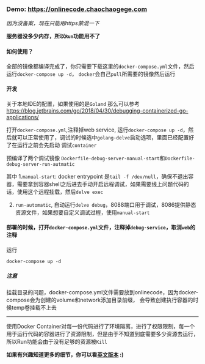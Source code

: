 ### Demo: https://onlinecode.chaochaogege.com

*因为没备案，现在只能用https蒙混一下*

**服务器没多少内存，所以`Run`功能用不了**

#### 如何使用？
全部的镜像都编译完成了，你只需要下载这里的`docker-compose.yml`文件，然后运行`docker-compose up -d`，
`docker`会自己`pull`所需要的镜像然后运行

#### 开发

关于本地IDE的配置，如果使用的是`Goland`
那么可以参考 https://blog.jetbrains.com/go/2018/04/30/debugging-containerized-go-applications/

打开`docker-compose.yml`,注释掉web service, 运行`docker-compose up -d`，然后就可以正常使用了，调试的时候选中`golang-delve`启动选项，里面已经配置好了在运行之前会先启动
调试`container`

预编译了两个调试镜像
`Dockerfile-debug-server-manual-start`和`Dockerfile-debug-server-run-autmatic`

其中
  1.`manual-start`: docker entrypoint 是`tail -f /dev/null`，确保不退出容器，需要拿到容器shell之后进去手动开启远程调试，如果需要线上问题代码的话，使用这个远程挂载，然后`delve exec`

  2. `run-automatic`, 自动运行`delve debug`，8088端口用于调试，8086提供静态资源文件，如果想要自定义调试过程，使用`manual-start`


#### 部署的时候，打开`docker-compose.yml`文件，注释掉`debug-service`，取消`web`的注释
运行
```
docker-compose up -d 
```

##### 注意
挂载目录的问题，docker-compose.yml文件需要放到onlinecode，因为docker-compose会为创建的volume和network添加目录前缀，
会导致创建执行容器的时候temp卷挂载不上去

---------------------------

使用Docker Container对每一份代码进行了环境隔离，进行了权限限制，每一个用于运行代码的容器进行了资源限制，但是由于不知道到底需要多少资源去运行，所以Run功能会由于没有足够的资源被`Kill`

**如果有兴趣知道更多的细节，你可以看[英文版本](https://github.com/onlinecode/docs/en.md) :)**